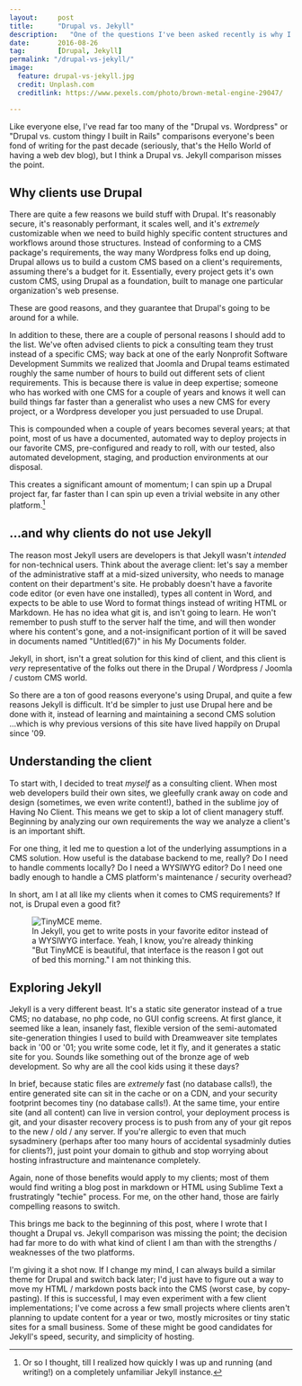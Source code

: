 ```yaml
---
layout:     post
title:      "Drupal vs. Jekyll"
description:   "One of the questions I've been asked recently is why I rebuilt this site in Jekyll instead of Drupal, when almost all of my current consulting work involves Drupal site-building and front-end code. It seems <em>appropriate</em> to use the same solutions we build for clients; why isn't Drupal be good enough for me too?"
date:       2016-08-26
tag: 		[Drupal, Jekyll]
permalink: "/drupal-vs-jekyll/"
image:
  feature: drupal-vs-jekyll.jpg
  credit: Unplash.com
  creditlink: https://www.pexels.com/photo/brown-metal-engine-29047/

---
```


Like everyone else, I've read far too many of the "Drupal vs. Wordpress" or "Drupal vs. custom thingy I built in Rails" comparisons everyone's been fond of writing for the past decade (seriously, that's the Hello World of having a web dev blog), but I think a Drupal vs. Jekyll comparison misses the point. 

## Why clients use Drupal

There are quite a few reasons we build stuff with Drupal. It's reasonably secure, it's reasonably performant, it scales well, and it's <em>extremely</em> customizable when we need to build highly specific content structures and workflows around those structures. Instead of conforming to a CMS package's requirements, the way many Wordpress folks end up doing, Drupal allows us to build a custom CMS based on a client's requirements, assuming there's a budget for it. Essentially, every project gets it's own custom CMS, using Drupal as a foundation, built to manage one particular organization's web presense.

These are good reasons, and they guarantee that Drupal's going to be around for a while. 

In addition to these, there are a couple of personal reasons I should add to the list. We've often advised clients to pick a consulting team they trust instead of a specific CMS; way back at one of the early Nonprofit Software Development Summits we realized that Joomla and Drupal teams estimated roughly the same number of hours to build out different sets of client requirements. This is because there is value in deep expertise; someone who has worked with one CMS for a couple of years and knows it well can build things far faster than a generalist who uses a new CMS for every project, or a Wordpress developer you just persuaded to use Drupal.

This is compounded when a couple of years becomes several years; at that point, most of us have a documented, automated way to deploy projects in our favorite CMS, pre-configured and ready to roll, with our tested, also automated development, staging, and production environments at our disposal.

This creates a significant amount of momentum; I can spin up a Drupal project far, far faster than I can spin up even a trivial website in any other platform.[^1]

[^1]: Or so I thought, till I realized how quickly I was up and running (and writing!) on a completely unfamiliar Jekyll instance.

## ...and why clients do not use Jekyll

The reason most Jekyll users are developers is that Jekyll wasn't <em>intended</em> for non-technical users. Think about the average client: let's say a member of the administrative staff at a mid-sized university, who needs to manage content on their department's site. He probably doesn't have a favorite code editor (or even have one installed), types all content in Word, and expects to be able to use Word to format things instead of writing HTML or Markdown. He has no idea what git is, and isn't going to learn. He won't remember to push stuff to the server half the time, and will then wonder where his content's gone, and a not-insignificant portion of it will be saved in documents named "Untitled(67)" in his My Documents folder. 

Jekyll, in short, isn't a great solution for this kind of client, and this client is *very* representative of the folks out there in the Drupal / Wordpress / Joomla / custom CMS world. 

So there are a ton of good reasons everyone's using Drupal, and quite a few reasons Jekyll is difficult. It'd be simpler to just use Drupal here and be done with it, instead of learning and maintaining a second CMS solution ...which is why previous versions of this site have lived happily on Drupal since '09.

## Understanding the client

To start with, I decided to treat <em>myself</em> as a consulting client. When most web developers build their own sites, we gleefully crank away on code and design (sometimes, we even write content!), bathed in the sublime joy of Having No Client. This means we get to skip a lot of client managery stuff. Beginning by analyzing our own requirements the way we analyze a client's is an important shift.

For one thing, it led me to question a lot of the underlying assumptions in a CMS solution. How useful is the database backend to me, really? Do I need to handle comments locally? Do I need a WYSIWYG editor? Do I need one badly enough to handle a CMS platform's maintenance / security overhead? 

In short, am I at all like my clients when it comes to CMS requirements? If not, is Drupal even a good fit?

<figure>
  <img src="https://cdn.meme.am/instances/500x/65250608.jpg" alt="TinyMCE meme.">
  <figcaption>In Jekyll, you get to write posts in your favorite editor instead of a WYSIWYG interface. Yeah, I know, you're already thinking "But TinyMCE is beautiful, that interface is the reason I got out of bed this morning." I am not thinking this.</figcaption>
</figure>

## Exploring Jekyll

Jekyll is a very different beast. It's a static site generator instead of a true CMS; no database, no php code, no GUI config screens. At first glance, it seemed like a lean, insanely fast, flexible version of the semi-automated site-generation thingies I used to build with Dreamweaver site templates back in '00 or '01; you write some code, let it fly, and it generates a static site for you. Sounds like something out of the bronze age of web development. So why are all the cool kids using it these days?

In brief, because static files are <em>extremely</em> fast (no database calls!), the entire generated site can sit in the cache or on a CDN, and your security footprint becomes tiny (no database calls!). At the same time, your entire site (and all content) can live in version control, your deployment process is git, and your disaster recovery process is to push from any of your git repos to the new / old / any server. If you're allergic to even that much sysadminery (perhaps after too many hours of accidental sysadminly duties for clients?), just point your domain to github and stop worrying about hosting infrastructure and maintenance completely. 

Again, none of those benefits would apply to my clients; most of them would find writing a blog post in markdown or HTML using Sublime Text a frustratingly "techie" process. For me, on the other hand, those are fairly compelling reasons to switch.

This brings me back to the beginning of this post, where I wrote that I thought a Drupal vs. Jekyll comparison was missing the point; the decision had far more to do with what kind of client I am than with the strengths / weaknesses of the two platforms.  

I'm giving it a shot now. If I change my mind, I can always build a similar theme for Drupal and switch back later; I'd just have to figure out a way to move my HTML / markdown posts back into the CMS (worst case, by copy-pasting). If this is successful, I may even experiment with a few client implementations; I've come across a few small projects where clients aren't planning to update content for a year or two, mostly microsites or tiny static sites for a small business. Some of these might be good candidates for Jekyll's speed, security, and simplicity of hosting. 
